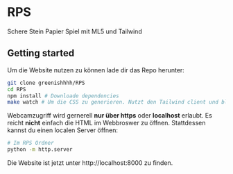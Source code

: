 # RPS
Schere Stein Papier Spiel mit ML5 und Tailwind

## Getting started
Um die Website nutzen zu können lade dir das Repo herunter:

```sh 
git clone greenishhhh/RPS
cd RPS
npm install # Downloade dependencies
make watch # Um die CSS zu generieren. Nutzt den Tailwind client und bleibt aktive um änderungen zu übernhemen.
```

Webcamzugriff wird gernerell **nur über https** oder **localhost** erlaubt. Es reicht **nicht** einfach die HTML im Webbroswer zu öffnen.
Stattdessen kannst du einen localen Server öffnen:

```sh
# Im RPS Ordner
python -m http.server 
```

Die Website ist jetzt unter http://localhost:8000 zu finden.
